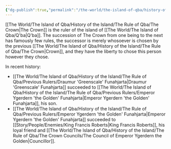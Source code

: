 ```yaml
---
{"dg-publish":true,"permalink":"/the-world/the-island-of-qba/history-of-the-island/the-rule-of-qba/the-crown-traditions/succession-of-the-crown/"}
---
```



[[The World/The Island of Qba/History of the Island/The Rule of Qba/The Crown\|The Crown]] is the ruler of the island of [[The World/The Island of Qba/Q'ba\|Q'ba]]. The succession of The Crown from one being to the next has famously few rules, the successor is merely whosoever is chosen by the previous [[The World/The Island of Qba/History of the Island/The Rule of Qba/The Crown\|Crown]], and they have the liberty to chose this person however they chose. 

In recent history:
 - [[The World/The Island of Qba/History of the Island/The Rule of Qba/Previous Rulers/Draumur 'Greenscale' Funahjarta\|Draumur 'Greenscale' Funahjarta]] succeeded to [[The World/The Island of Qba/History of the Island/The Rule of Qba/Previous Rulers/Emperor Ygerdern 'the Golden' Funahjarta\|Emperor Ygerdern 'the Golden' Funahjarta]], his son.
 - [[The World/The Island of Qba/History of the Island/The Rule of Qba/Previous Rulers/Emperor Ygerdern 'the Golden' Funahjarta\|Emperor Ygerdern 'the Golden' Funahjarta]] succeeded to [[Story/People/Enemies/King Francis Roberts\|King Francis Roberts]], his loyal friend and [[The World/The Island of Qba/History of the Island/The Rule of Qba/The Crown Councils/The Council of Emperor Ygerdern the Golden\|Councillor]].
